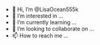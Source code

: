 - 👋 Hi, I’m @LisaOcean555k
- 👀 I’m interested in ...
- 🌱 I’m currently learning ...
- 💞️ I’m looking to collaborate on ...
- 📫 How to reach me ...

<!---
LisaOcean555k/LisaOcean555k is a ✨ special ✨ repository because its `README.md` (this file) appears on your GitHub profile.
You can click the Preview link to take a look at your changes.
--->
